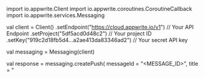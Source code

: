 import io.appwrite.Client
import io.appwrite.coroutines.CoroutineCallback
import io.appwrite.services.Messaging

val client = Client()
    .setEndpoint("https://cloud.appwrite.io/v1") // Your API Endpoint
    .setProject("5df5acd0d48c2") // Your project ID
    .setKey("919c2d18fb5d4...a2ae413da83346ad2") // Your secret API key

val messaging = Messaging(client)

val response = messaging.createPush(
    messageId = "<MESSAGE_ID>",
    title = "<TITLE>",
    body = "<BODY>",
    topics = listOf(), // optional
    users = listOf(), // optional
    targets = listOf(), // optional
    data = mapOf( "a" to "b" ), // optional
    action = "<ACTION>", // optional
    image = "[ID1:ID2]", // optional
    icon = "<ICON>", // optional
    sound = "<SOUND>", // optional
    color = "<COLOR>", // optional
    tag = "<TAG>", // optional
    badge = "<BADGE>", // optional
    status = "draft", // optional
    scheduledAt = "" // optional
)

